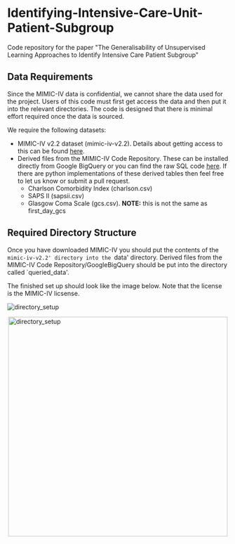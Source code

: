# Identifying-Intensive-Care-Unit-Patient-Subgroup
Code repository for the paper "The Generalisability of Unsupervised Learning Approaches to Identify Intensive Care Patient Subgroup"

## Data Requirements
Since the MIMIC-IV data is confidential, we cannot share the data used for the project. Users of this code must first get access the data and then put it into the relevant directories. The code is designed that there is minimal effort required once the data is sourced.

We require the following datasets:

* MIMIC-IV v2.2 dataset (mimic-iv-v2.2). Details about getting access to this can be found [here](https://physionet.org/content/mimiciv/2.2/).
* Derived files from the MIMIC-IV Code Repository. These can be installed directly from Google BigQuery or you can find the raw SQL code [here](https://github.com/MIT-LCP/mimic-code/tree/main/mimic-iv). If there are python implementations of these derived tables then feel free to let us know or submit a pull request. 
    * Charlson Comorbidity Index (charlson.csv)
    * SAPS II (sapsii.csv)
    * Glasgow Coma Scale (gcs.csv). **NOTE:** this is not the same as first_day_gcs

## Required Directory Structure
Once you have downloaded MIMIC-IV you should put the contents of the `mimic-iv-v2.2' directory into the `data' directory. Derived files from the MIMIC-IV Code Repository/GoogleBigQuery should be put into the directory called `queried_data'.

The finished set up should look like the image below. Note that the license is the MIMIC-IV licsense.

![directory_setup](https://github.com/HarryMayne/Identifying-Intensive-Care-Unit-Patient-Subgroup/assets/115154632/7fda6c76-8e56-4638-8984-f417661840f4)


<img src="https://github.com/HarryMayne/Identifying-Intensive-Care-Unit-Patient-Subgroup/assets/115154632/7fda6c76-8e56-4638-8984-f417661840f4" alt="directory_setup" width="500" style="display:block; margin-left:auto; margin-right:auto"/>
